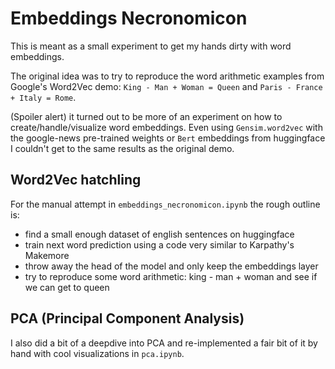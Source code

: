 # Embeddings Necronomicon

This is meant as a small experiment to get my hands dirty with word embeddings.

The original idea was to try to reproduce the word arithmetic examples from Google's Word2Vec demo: `King - Man + Woman = Queen` and `Paris - France + Italy = Rome`.

(Spoiler alert) it turned out to be more of an experiment on how to create/handle/visualize word embeddings. Even using `Gensim.word2vec` with the google-news pre-trained weights or `Bert` embeddings from huggingface I couldn't get to the same results as the original demo.


## Word2Vec hatchling
For the manual attempt in `embeddings_necronomicon.ipynb` the rough outline is:
- find a small enough dataset of english sentences on huggingface
- train next word prediction using a code very similar to Karpathy's Makemore
- throw away the head of the model and only keep the embeddings layer
- try to reproduce some word arithmetic: king - man + woman and see if we can get to queen

## PCA (Principal Component Analysis)
I also did a bit of a deepdive into PCA and re-implemented a fair bit of it by hand with cool visualizations in `pca.ipynb`.
